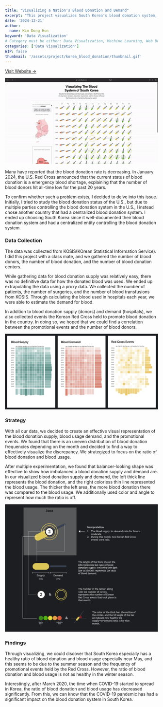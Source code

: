 ```yaml
---
title: "Visualizing a Nation's Blood Donation and Demand"
excerpt: "This project visualizes South Korea's blood donation system, analyzing supply, demand, and the impact of promotional events. It reveals seasonal imbalances and the significant effect of COVID-19 on donation trends."
date: '2024-12-21'
author:
  name: Kim Dong Hun
keyword: 'Data Visualization'
# Category must be either: Data Visualization, Machine Learning, Web Development, Product Design, Computer Graphics, Other
categories: ['Data Visualization']
WIP: false
thumbnail: '/assets/project/korea_blood_donation/thumbnail.gif'
---
```


[Visit Website →](https://hunkim98.github.io/korea-blood-donation/)

![Demo](/assets/project/korea_blood_donation/thumbnail.gif)

Many have reported that the blood donation rate is decreasing. In January 2024, the U.S. Red Cross announced that the current status of blood donation is a emergency blood shortage, explaining that the number of blood donors hit all-time low for the past 20 years. 

To confirm whether such a problem exists, I decided to delve into this issue. Initially, I tried to study the blood donation status of the U.S., but due to multiple parties controlling the blood donation system in the U.S., I instead chose another country that had a centralized blood donation system. I ended up choosing South Korea since it well-documented their blood donation system and had a centralized entity controlling the blood donation system.

### Data Collection

The data was collected from KOSIS(KOrean Statistical Information Service). I did this project with a class mate, and we gathered the number of blood donors, the number of blood donation, and the number of blood donation centers. 

While gathering data for blood donation supply was relatively easy, there was no definitive data for how the donated blood was used. We ended up extrapolating the data using a proxy data. We collected the number of patients, the number of surgeries, and the number of blood transfusions from KOSIS. Through calculating the blood used in hospitals each year, we were able to estimate the demand for blood. 

In addition to blood donation supply (donors) and demand (hospitals), we also collected events the Korean Red Cross held to promote blood donation in the country. In doing so, we hoped that we could find a correlation between the promotional events and the number of blood donors.

![Data Heatmap](/assets/project/korea_blood_donation/heatmap.png)

### Strategy 

With all our data, we decided to create an effective visual representation of the blood donation supply, blood usage demand, and the promotional events. We found that there is an uneven distribution of blood donation frequencies depending on the month and decided to find a way to effectively visualize the discrepancy. We strategized to focus on the ratio of blood donation and blood usage.

After multiple experimentation, we found that balancer-looking shape was effective to show how imbalanced a blood donation supply and demand are. In our visualized blood donation supply and demand, the left thick line represents the blood donation, and the right colorless thin line represented the blood usage. The thicker the left area, the more blood donation there was compared to the blood usage. We additionally used color and angle to represent how much the ratio is off.

![Visualization Strategy](/assets/project/korea_blood_donation/tokenization.png)

### Findings
  
Through visualizing, we could discover that South Korea especially has a healthy ratio of blood donation and blood usage especially near May, and this seems to be due to the summer season and the frequency of promotional events held by the Red Cross. However, the ratio of blood donation and blood usage is not as healthy in the winter season. 

Interestingly, after March 2020, the time when COVID-19 started to spread in Korea, the ratio of blood donation and blood usage has decreased significantly. From this, we can know that the COVID-19 pandemic has had a significant impact on the blood donation system in South Korea.